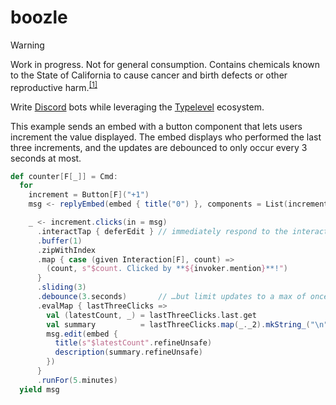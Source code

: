# boozle

<!-- prettier-ignore -->
> [!WARNING]
> Work in progress. Not for general consumption. Contains chemicals known to
> the State of California to cause cancer and birth defects or other
> reproductive harm.<sup><a href="https://en.wikipedia.org/wiki/1986_California_Proposition_65">[1]</a></sup>

Write [Discord] bots while leveraging the [Typelevel] ecosystem.

[discord]: https://discord.com
[typelevel]: https://github.com/typelevel

This example sends an embed with a button component that lets users increment
the value displayed. The embed displays who performed the last three increments,
and the updates are debounced to only occur every 3 seconds at most.

```scala
def counter[F[_]] = Cmd:
  for
    increment = Button[F]("+1")
    msg <- replyEmbed(embed { title("0") }, components = List(increment))

    _ <- increment.clicks(in = msg)
      .interactTap { deferEdit } // immediately respond to the interaction…
      .buffer(1)
      .zipWithIndex
      .map { case (given Interaction[F], count) =>
        (count, s"$count. Clicked by **${invoker.mention}**!")
      }
      .sliding(3)
      .debounce(3.seconds)       // …but limit updates to a max of once every 3s
      .evalMap { lastThreeClicks =>
        val (latestCount, _) = lastThreeClicks.last.get
        val summary          = lastThreeClicks.map(_._2).mkString_("\n")
        msg.edit(embed {
          title(s"$latestCount".refineUnsafe)
          description(summary.refineUnsafe)
        })
      }
      .runFor(5.minutes)
  yield msg
```
